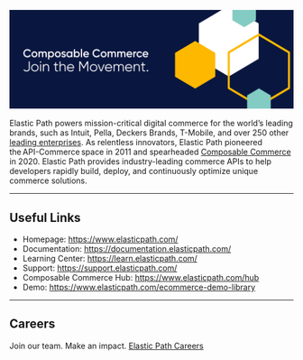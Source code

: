 <!--[![Elastic Path](https://raw.githubusercontent.com/elasticpath/.github/master/profile/banner.svg)](https://www.elasticpath.com)-->
[![Elastic Path](banner.svg)](https://www.elasticpath.com)

Elastic Path powers mission-critical digital commerce for the world’s leading brands, such as Intuit, Pella, Deckers Brands, T-Mobile, and over 250 other [leading enterprises](https://www.elasticpath.com/case-studies). As relentless innovators, Elastic Path pioneered the API-Commerce space in 2011 and spearheaded [Composable Commerce](https://www.elasticpath.com/composable-commerce) in 2020. Elastic Path provides industry-leading commerce APIs to help developers rapidly build, deploy, and continuously optimize unique commerce solutions.

---

## Useful Links

- Homepage: https://www.elasticpath.com/
- Documentation: https://documentation.elasticpath.com/
- Learning Center: https://learn.elasticpath.com/
- Support: https://support.elasticpath.com/
- Composable Commerce Hub: https://www.elasticpath.com/hub
- Demo: https://www.elasticpath.com/ecommerce-demo-library

---

## Careers

Join our team. Make an impact. [Elastic Path Careers](https://www.elasticpath.com/company/ecommerce-jobs)